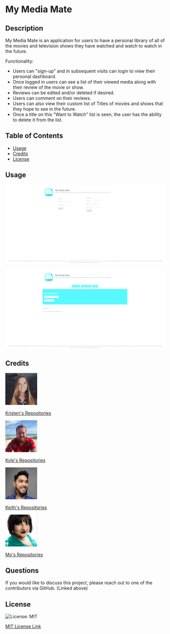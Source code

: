# My Media Mate

## Description

My Media Mate is an application for users to have a personal library of all of the movies and television shows they have watched and watch to watch in the future.

Functionality:

- Users can "sign-up" and in subsequent visits can login to view their personal dashboard.
- Once logged in users can see a list of their viewed media along with their review of the movie or show.
- Reviews can be edited and/or deleted if desired.
- Users can comment on their reviews.
- Users can also view their custom list of Titles of movies and shows that they hope to see in the future.
- Once a title on this "Want to Watch" list is seen, the user has the ability to delete it from the list.

## Table of Contents

- [Usage](#usage)
- [Credits](#credits)
- [License](#license)

## Usage

![user signup](/Public/assets/images/m3usersignup.gif)

![create review](/Public/assets/images/m3createreview.gif)

## Credits

![Alt text](/Public/assets/Kristen.jpeg?raw=true "Kristen Picard")

[Kristen's Repositories](https://github.com/kristenpicard)

![Alt text](/Public/assets/Kyle.png?raw=true "Kyle Euman")

[Kyle's Repositories](https://github.com/KyleEuman)

![Alt text](/Public/assets/Keith.jpeg?raw=true "Keith Tatad")

[Keith's Repositories](https://github.com/ktatad)

![Alt text](/Public/assets/Mo.png?raw=true "Mo Ager")

[Mo's Repositories](https://github.com/moagermo)

## Questions

If you would like to discuss this project, please reach out to one of the contributors via GitHub. (Linked above)

## License

![License: MIT](https://img.shields.io/badge/License-MIT-yellow.svg)

[MIT License Link](https://spdx.org/licenses/MIT.html)
